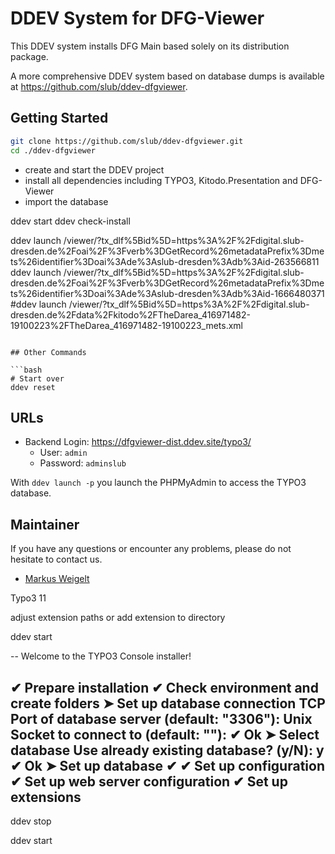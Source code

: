 # DDEV System for DFG-Viewer

This DDEV system installs DFG Main based solely on its distribution package.

A more comprehensive DDEV system based on database dumps is available at https://github.com/slub/ddev-dfgviewer.

## Getting Started

```bash
git clone https://github.com/slub/ddev-dfgviewer.git
cd ./ddev-dfgviewer
```
* create and start the DDEV project
* install all dependencies including TYPO3, Kitodo.Presentation and DFG-Viewer
* import the database

ddev start
ddev check-install

ddev launch /viewer/?tx_dlf%5Bid%5D=https%3A%2F%2Fdigital.slub-dresden.de%2Foai%2F%3Fverb%3DGetRecord%26metadataPrefix%3Dmets%26identifier%3Doai%3Ade%3Aslub-dresden%3Adb%3Aid-263566811
ddev launch /viewer/?tx_dlf%5Bid%5D=https%3A%2F%2Fdigital.slub-dresden.de%2Foai%2F%3Fverb%3DGetRecord%26metadataPrefix%3Dmets%26identifier%3Doai%3Ade%3Aslub-dresden%3Adb%3Aid-1666480371
#ddev launch /viewer/?tx_dlf%5Bid%5D=https%3A%2F%2Fdigital.slub-dresden.de%2Fdata%2Fkitodo%2FTheDarea_416971482-19100223%2FTheDarea_416971482-19100223_mets.xml
```

## Other Commands

```bash
# Start over
ddev reset
```

## URLs

- Backend Login: https://dfgviewer-dist.ddev.site/typo3/
    - User: `admin`
    - Password: `adminslub`

With `ddev launch -p` you launch the PHPMyAdmin to access the TYPO3 database.

## Maintainer

If you have any questions or encounter any problems, please do not hesitate to contact us.

- [Markus Weigelt](https://github.com/markusweigelt)


Typo3 11

adjust extension paths or add extension to directory

ddev start

--
Welcome to the TYPO3 Console installer!

✔ Prepare installation
✔ Check environment and create folders
➤ Set up database connection
TCP Port of database server (default: "3306"):
Unix Socket to connect to (default: ""):
✔ Ok
➤ Select database
Use already existing database? (y/N): y
✔ Ok
➤ Set up database
✔
✔ Set up configuration
✔ Set up web server configuration
✔ Set up extensions
--

ddev stop

ddev start

